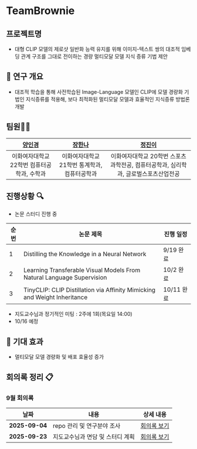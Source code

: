 # TeamBrownie

## 프로젝트명
- 대형 CLIP 모델의 제로샷 일반화 능력 유지를 위해 이미지-텍스트 쌍의 대조적 임베딩 관계 구조를 그대로 전이하는 경량 멀티모달 모델 지식 증류 기법 제안

## 📝 연구 개요
- 대조적 학습을 통해 사전학습된 Image-Language 모델인 CLIP에 모델 경량화 기법인 지식증류를 적용해, 보다 최적화된 멀티모달 모델과 효율적인 지식증류 방법론 개발

## 팀원👩‍💻

|[양인경](https://github.com/Rosieyang01)|[장한나](https://github.com/Hanna07111)|[정진이](https://github.com/Jeannie159)|
|:--:|:--:|:--:|
|이화여자대학교 22학번 컴퓨터공학과, 수학과|이화여자대학교 21학번 통계학과, 컴퓨터공학과|이화여자대학교 20학번 스포츠과학전공, 컴퓨터공학과, 심리학과, 글로벌스포츠산업전공|

## 진행상황 🔍
- 논문 스터디 진행 중

| 순번       | 논문 제목                                               | 진행 일정  |
|------------|----------------------------------------------------|------------|
| 1 | Distilling the Knowledge in a Neural Network            | 9/19 완료 |
| 2 | Learning Transferable Visual Models From Natural Language Supervision   | 10/2 완료 |
| 3 | TinyCLIP: CLIP Distillation via Affinity Mimicking and Weight Inheritance   | 10/11 완료 |

- 지도교수님과 정기적인 미팅 : 2주에 1회(목요일 14:00)
-   10/16 예정



## 🚀 기대 효과
- 멀티모달 모델 경량화 및 배포 효율성 증가


## 회의록 정리 📋



### 9월 회의록

| 날짜       | 내용                                               | 상세 내용  |
|------------|----------------------------------------------------|------------|
| **2025-09-04** | repo 관리 및 연구분야 조사                     | [회의록 보기](https://funky-nut-70f.notion.site/264c99778d8280f58de3d0839d9aaf0c?source=copy_link) |
| **2025-09-23** | 지도교수님과 면담 및 스터디 계획                 | [회의록 보기](https://funky-nut-70f.notion.site/9-23-277c99778d8280f48f88e2fbb20540a8?source=copy_link) |
